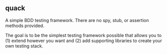 ## quack

A simple BDD testing framework. There are no spy, stub, or assertion methods provided.

The goal is to be the simplest testing framework possible that allows you to (1) extend however you want and (2) add supporting libraries to create your own testing stack.


